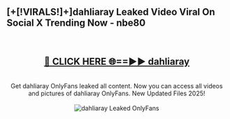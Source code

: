 <h2>[+[!VIRALS!]+]dahliaray Leaked Video Viral On Social X Trending Now - nbe80</h2>
<br>
<div align="center">
<h2><a href="https://libra.edu.pl?dahliaray" rel="nofollow">🔴 CLICK HERE 🌐==►► dahliaray</a></h2>
<br>
Get dahliaray OnlyFans leaked all content. Now you can access all videos and pictures of dahliaray OnlyFans. New Updated Files 2025!
<br>
<br>
<a href="https://libra.edu.pl?dahliaray" rel="nofollow" data-target="animated-image.originalLink"><img src="https://i.ibb.co.com/WyWwxjT/player-gif2.gif" alt="dahliaray Leaked OnlyFans" style="max-width: 100%; display: inline-block;" data-target="animated-image.originalImage"></a>
</div>
<br>